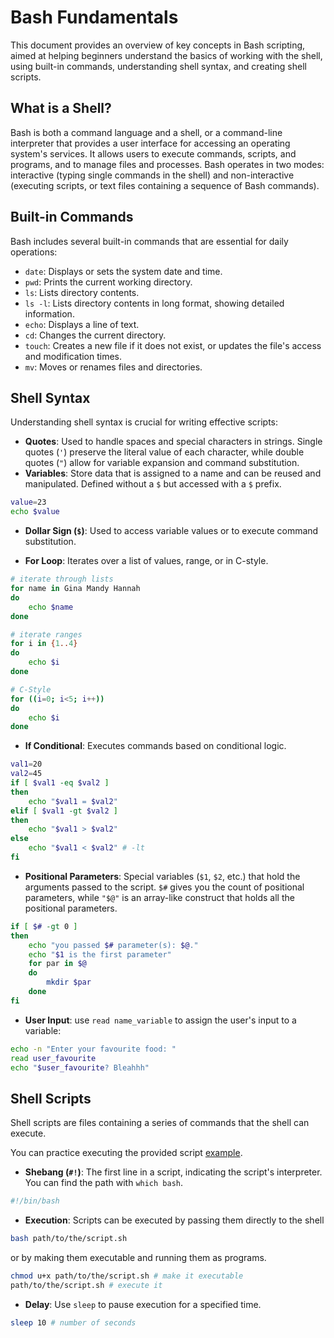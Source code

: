 # Bash Fundamentals

This document provides an overview of key concepts in Bash scripting, aimed at helping beginners understand the basics of working with the shell, using built-in commands, understanding shell syntax, and creating shell scripts.

## What is a Shell?

Bash is both a command language and a shell, or a command-line interpreter that provides a user interface for accessing an operating system's services. It allows users to execute commands, scripts, and programs, and to manage files and processes. Bash operates in two modes: interactive (typing single commands in the shell) and non-interactive (executing scripts, or text files containing a sequence of Bash commands).

## Built-in Commands

Bash includes several built-in commands that are essential for daily operations:

- `date`: Displays or sets the system date and time.
- `pwd`: Prints the current working directory.
- `ls`: Lists directory contents.
- `ls -l`: Lists directory contents in long format, showing detailed information.
- `echo`: Displays a line of text.
- `cd`: Changes the current directory.
- `touch`: Creates a new file if it does not exist, or updates the file's access and modification times.
- `mv`: Moves or renames files and directories.

## Shell Syntax

Understanding shell syntax is crucial for writing effective scripts:

- **Quotes**: Used to handle spaces and special characters in strings. Single quotes (`'`) preserve the literal value of each character, while double quotes (`"`) allow for variable expansion and command substitution.
- **Variables**: Store data that is assigned to a name and can be reused and manipulated. Defined without a `$` but accessed with a `$` prefix.
``` bash
value=23
echo $value
```
- **Dollar Sign (`$`)**: Used to access variable values or to execute command substitution.


- **For Loop**: Iterates over a list of values, range, or in C-style.
``` bash
# iterate through lists
for name in Gina Mandy Hannah
do
    echo $name
done

# iterate ranges
for i in {1..4}
do
    echo $i
done

# C-Style
for ((i=0; i<5; i++))
do
    echo $i
done
```

- **If Conditional**: Executes commands based on conditional logic.
``` bash
val1=20
val2=45
if [ $val1 -eq $val2 ]
then
    echo "$val1 = $val2"
elif [ $val1 -gt $val2 ]
then
    echo "$val1 > $val2"
else
    echo "$val1 < $val2" # -lt
fi
```

- **Positional Parameters**: Special variables (`$1`, `$2`, etc.) that hold the arguments passed to the script. `$#` gives you the count of positional parameters, while `"$@"` is an array-like construct that holds all the positional parameters.
``` bash
if [ $# -gt 0 ]
then
    echo "you passed $# parameter(s): $@."
    echo "$1 is the first parameter"
    for par in $@
    do
        mkdir $par
    done
fi
```
- **User Input**: use `read name_variable` to assign the user's input to a variable:

``` bash
echo -n "Enter your favourite food: "
read user_favourite
echo "$user_favourite? Bleahhh" 
```

## Shell Scripts

Shell scripts are files containing a series of commands that the shell can execute.

You can practice executing the provided script [example](https://github.com/samuelealbani/Bash-Scripting-Workshop/blob/main/script.sh).

- **Shebang (`#!`)**: The first line in a script, indicating the script's interpreter. You can find the path with `which bash`.
``` bash
#!/bin/bash
```
- **Execution**: Scripts can be executed by passing them directly to the shell
``` bash
bash path/to/the/script.sh
```
or by making them executable and running them as programs.
``` bash
chmod u+x path/to/the/script.sh # make it executable
path/to/the/script.sh # execute it
```
- **Delay**: Use `sleep` to pause execution for a specified time.
``` bash
sleep 10 # number of seconds
```
